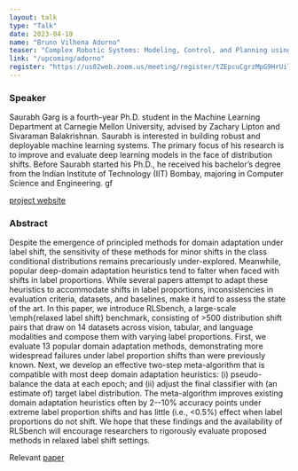 ```yaml
---
layout: talk
type: "Talk"
date: 2023-04-19
name: "Bruno Vilhena Adorno"
teaser: "Complex Robotic Systems: Modeling, Control, and Planning using Dual Quaternion Algebra"
link: "/upcoming/adorno"
register: "https://us02web.zoom.us/meeting/register/tZEpcuCgrzMpG9HrUilVBcw_0bCGAUZA8t_H"
---
```


### Speaker 
Saurabh Garg is a fourth-year Ph.D. student in the Machine Learning Department at Carnegie Mellon University, advised by Zachary Lipton and Sivaraman Balakrishnan. Saurabh is interested in building robust and deployable machine learning systems. The primary focus of his research is to improve and evaluate deep learning models in the face of distribution shifts.  Before Saurabh started his Ph.D., he received his bachelor’s degree from the Indian Institute of Technology (IIT) Bombay, majoring in Computer Science and Engineering. gf

[project website](https://sites.google.com/view/rlsbench/)

### Abstract 
Despite the emergence of principled methods for domain adaptation under label shift, the sensitivity of these methods for minor shifts in the class conditional distributions remains precariously under-explored. Meanwhile, popular deep-domain adaptation heuristics tend to falter when faced with shifts in label proportions. While several papers attempt to adapt these heuristics to accommodate shifts in label proportions, inconsistencies in evaluation criteria, datasets, and baselines, make it hard to assess the state of the art. In this paper, we introduce RLSbench, a large-scale \emph{relaxed label shift} benchmark, consisting of $>$500 distribution shift pairs that draw on 14 datasets across vision, tabular, and language modalities and compose them with varying label proportions. First, we evaluate 13 popular domain adaptation methods, demonstrating more widespread failures under label proportion shifts than were previously known. Next, we develop an effective two-step meta-algorithm that is compatible with most deep domain adaptation heuristics: (i) pseudo-balance the data at each epoch; and (ii) adjust the final classifier with (an estimate of) target label distribution. The meta-algorithm improves existing domain adaptation heuristics often by 2--10\% accuracy points under extreme label proportion shifts and has little (i.e., $<$0.5\%) effect when label proportions do not shift. We hope that these findings and the availability of RLSbench will encourage researchers to rigorously evaluate proposed methods in relaxed label shift settings. 

Relevant [paper](https://arxiv.org/abs/2302.03020)
